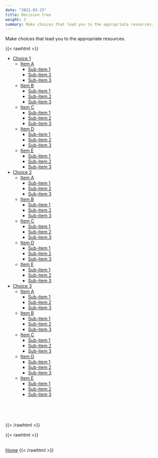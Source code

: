 ```yaml
---
date: "2021-03-23"
title: Decision tree
weight: 3
summary: Make choices that lead you to the appropriate resources.
---
```


Make choices that lead you to the appropriate resources.


{{< rawhtml >}} 
<!--- HTML BEGIN ---> 
<!--- specimen at https://jsfiddle.net/te366hu2/2/  --->

<!--- CSS begin --->
<head>
<style>

ul.tree li {
    list-style-type: none;
    position: relative;
}

ul.tree li ul {
    display: none;
}

ul.tree li.open > ul {
    display: block;
}

ul.tree li a {
    text-decoration: none;
}

ul.tree li a:before {
    height: 1em;
    padding:0 .1em;
    font-size: .8em;
    display: block;
    position: absolute;
    left: -1.3em;
    top: .2em;
}

ul.tree li > a:not(:last-child):before {
    content: '+';
}

ul.tree li.open > a:not(:last-child):before {
    content: '-';
}
</style>
</head>
<!--- CSS end --->



<!--- JS begin --->
<script type="text/javascript">
//<![CDATA[
var tree = document.querySelectorAll('ul.tree a:not(:last-child)');
for(var i = 0; i < tree.length; i++){
    tree[i].addEventListener('click', function(e) {
        var parent = e.target.parentElement;
        var classList = parent.classList;
        if(classList.contains("open")) {
            classList.remove('open');
            var opensubs = parent.querySelectorAll(':scope .open');
            for(var i = 0; i < opensubs.length; i++){
                opensubs[i].classList.remove('open');
            }
        } else {
            classList.add('open');
        }
    });
}
//]]>
</script>
<!--- JS end --->



<!--- html begin --->
<ul class="tree">
  <li><a href="#">Choice 1</a>
    <ul>
      <li><a href="#">Item A</a>
        <ul>
          <li><a href="#">Sub-item 1</a></li>
          <li><a href="#">Sub-item 2</a></li>
          <li><a href="#">Sub-item 3</a></li>
        </ul>
      </li>
      <li><a href="#">Item B</a>
        <ul>
          <li><a href="#">Sub-item 1</a></li>
          <li><a href="#">Sub-item 2</a></li>
          <li><a href="#">Sub-item 3</a></li>
        </ul>
      </li>
      <li><a href="#">Item C</a>
        <ul>
          <li><a href="#">Sub-item 1</a></li>
          <li><a href="#">Sub-item 2</a></li>
          <li><a href="#">Sub-item 3</a></li>
        </ul>
      </li>
      <li><a href="#">Item D</a>
        <ul>
          <li><a href="#">Sub-item 1</a></li>
          <li><a href="#">Sub-item 2</a></li>
          <li><a href="#">Sub-item 3</a></li>
        </ul>
      </li>
      <li><a href="#">Item E</a>
        <ul>
          <li><a href="#">Sub-item 1</a></li>
          <li><a href="#">Sub-item 2</a></li>
          <li><a href="#">Sub-item 3</a></li>
        </ul>
      </li>
    </ul>
  </li>

  <li><a href="#">Choice 2</a>
    <ul>
      <li><a href="#">Item A</a>
        <ul>
          <li><a href="#">Sub-item 1</a></li>
          <li><a href="#">Sub-item 2</a></li>
          <li><a href="#">Sub-item 3</a></li>
        </ul>
      </li>
      <li><a href="#">Item B</a>
        <ul>
          <li><a href="#">Sub-item 1</a></li>
          <li><a href="#">Sub-item 2</a></li>
          <li><a href="#">Sub-item 3</a></li>
        </ul>
      </li>
      <li><a href="#">Item C</a>
        <ul>
          <li><a href="#">Sub-item 1</a></li>
          <li><a href="#">Sub-item 2</a></li>
          <li><a href="#">Sub-item 3</a></li>
        </ul>
      </li>
      <li><a href="#">Item D</a>
        <ul>
          <li><a href="#">Sub-item 1</a></li>
          <li><a href="#">Sub-item 2</a></li>
          <li><a href="#">Sub-item 3</a></li>
        </ul>
      </li>
      <li><a href="#">Item E</a>
        <ul>
          <li><a href="#">Sub-item 1</a></li>
          <li><a href="#">Sub-item 2</a></li>
          <li><a href="#">Sub-item 3</a></li>
        </ul>
      </li>
    </ul>
  </li>

  <li><a href="#">Choice 3</a>
    <ul>
      <li><a href="#">Item A</a>
        <ul>
          <li><a href="#">Sub-item 1</a></li>
          <li><a href="#">Sub-item 2</a></li>
          <li><a href="#">Sub-item 3</a></li>
        </ul>
      </li>
      <li><a href="#">Item B</a>
        <ul>
          <li><a href="#">Sub-item 1</a></li>
          <li><a href="#">Sub-item 2</a></li>
          <li><a href="#">Sub-item 3</a></li>
        </ul>
      </li>
      <li><a href="#">Item C</a>
        <ul>
          <li><a href="#">Sub-item 1</a></li>
          <li><a href="#">Sub-item 2</a></li>
          <li><a href="#">Sub-item 3</a></li>
        </ul>
      </li>
      <li><a href="#">Item D</a>
        <ul>
          <li><a href="#">Sub-item 1</a></li>
          <li><a href="#">Sub-item 2</a></li>
          <li><a href="#">Sub-item 3</a></li>
        </ul>
      </li>
      <li><a href="#">Item E</a>
        <ul>
          <li><a href="#">Sub-item 1</a></li>
          <li><a href="#">Sub-item 2</a></li>
          <li><a href="#">Sub-item 3</a></li>
        </ul>
      </li>
    </ul>
  </li>
</ul>

<br><br><br>
<!--- html end --->

<!--- HTML END --->
{{< /rawhtml >}} 



<!--- Back button begin --->
{{< rawhtml >}}
<br/><br/>
</div>
<a class="button button-primary mb-2" href="/hub/">Home</a>
</div>
{{< /rawhtml >}}
<!--- Back button end --->
